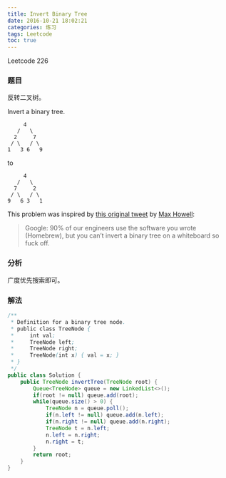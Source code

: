 ```yaml
---
title: Invert Binary Tree
date: 2016-10-21 18:02:21
categories: 练习
tags: Leetcode
toc: true
---
```


Leetcode 226

### 题目

反转二叉树。

Invert a binary tree.

```
     4
   /   \
  2     7
 / \   / \
1   3 6   9
```

to

```
     4
   /   \
  7     2
 / \   / \
9   6 3   1
```

This problem was inspired by [this original tweet](https://twitter.com/mxcl/status/608682016205344768) by [Max Howell](https://twitter.com/mxcl):

> Google: 90% of our engineers use the software you wrote (Homebrew), but you can’t invert a binary tree on a whiteboard so fuck off.

### 分析

广度优先搜索即可。

### 解法

```java
/**
 * Definition for a binary tree node.
 * public class TreeNode {
 *     int val;
 *     TreeNode left;
 *     TreeNode right;
 *     TreeNode(int x) { val = x; }
 * }
 */
public class Solution {
    public TreeNode invertTree(TreeNode root) {
        Queue<TreeNode> queue = new LinkedList<>();
        if(root != null) queue.add(root);
        while(queue.size() > 0) {
            TreeNode n = queue.poll();
            if(n.left != null) queue.add(n.left);
            if(n.right != null) queue.add(n.right);
            TreeNode t = n.left;
            n.left = n.right;
            n.right = t;
        }
        return root;
    }
}
```
